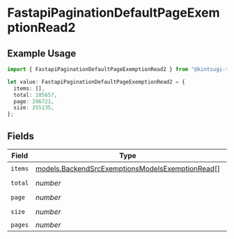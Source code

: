 # FastapiPaginationDefaultPageExemptionRead2

## Example Usage

```typescript
import { FastapiPaginationDefaultPageExemptionRead2 } from "@kintsugi-tax/tax-platform-sdk/models";

let value: FastapiPaginationDefaultPageExemptionRead2 = {
  items: [],
  total: 105657,
  page: 296721,
  size: 255135,
};
```

## Fields

| Field                                                                                                    | Type                                                                                                     | Required                                                                                                 | Description                                                                                              |
| -------------------------------------------------------------------------------------------------------- | -------------------------------------------------------------------------------------------------------- | -------------------------------------------------------------------------------------------------------- | -------------------------------------------------------------------------------------------------------- |
| `items`                                                                                                  | [models.BackendSrcExemptionsModelsExemptionRead](../models/backendsrcexemptionsmodelsexemptionread.md)[] | :heavy_check_mark:                                                                                       | N/A                                                                                                      |
| `total`                                                                                                  | *number*                                                                                                 | :heavy_check_mark:                                                                                       | N/A                                                                                                      |
| `page`                                                                                                   | *number*                                                                                                 | :heavy_check_mark:                                                                                       | N/A                                                                                                      |
| `size`                                                                                                   | *number*                                                                                                 | :heavy_check_mark:                                                                                       | N/A                                                                                                      |
| `pages`                                                                                                  | *number*                                                                                                 | :heavy_minus_sign:                                                                                       | N/A                                                                                                      |